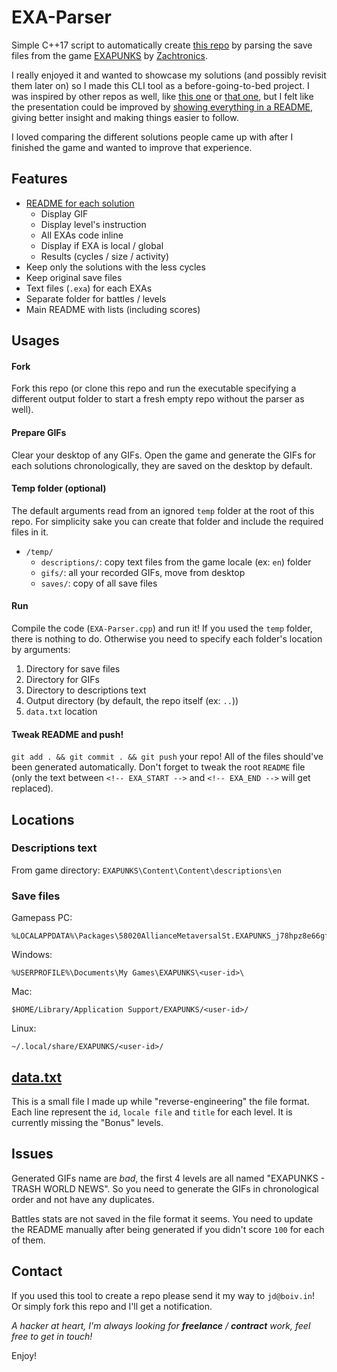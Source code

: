 # EXA-Parser
Simple C++17 script to automatically create [this repo](https://github.com/starburst997/EXAPUNKS) by parsing the save files from the game [EXAPUNKS](https://store.steampowered.com/app/716490/EXAPUNKS/) by [Zachtronics](https://www.zachtronics.com/).

I really enjoyed it and wanted to showcase my solutions (and possibly revisit them later on) so I made this CLI tool as a before-going-to-bed project. I was inspired by other repos as well, like [this one](https://github.com/StinkingBanana/exapunks-solutions) or [that one](https://github.com/Seraphli/EXAPunks), but I felt like the presentation could be improved by [showing everything in a README](https://github.com/starburst997/EXAPUNKS/tree/main/solutions/23-xtreme-league-baseball-player-database), giving better insight and making things easier to follow. 

I loved comparing the different solutions people came up with after I finished the game and wanted to improve that experience.

## Features
- [README for each solution](https://github.com/starburst997/EXAPUNKS/tree/main/solutions/22-alliance-power-and-light-streetsmarts-gis-database)
  - Display GIF
  - Display level's instruction
  - All EXAs code inline
  - Display if EXA is local / global
  - Results (cycles / size / activity)
- Keep only the solutions with the less cycles
- Keep original save files
- Text files (`.exa`) for each EXAs 
- Separate folder for battles / levels
- Main README with lists (including scores)

## Usages

#### Fork

Fork this repo (or clone this repo and run the executable specifying a different output folder to start a fresh empty repo without the parser as well).

#### Prepare GIFs

Clear your desktop of any GIFs. Open the game and generate the GIFs for each solutions chronologically, they are saved on the desktop by default.

#### Temp folder (optional)

The default arguments read from an ignored `temp` folder at the root of this repo. For simplicity sake you can create that folder and include the required files in it.

- `/temp/`
  - `descriptions/`: copy text files from the game locale (ex: `en`) folder
  - `gifs/`: all your recorded GIFs, move from desktop
  - `saves/`: copy of all save files

#### Run

Compile the code (`EXA-Parser.cpp`) and run it! If you used the `temp` folder, there is nothing to do. Otherwise you need to specify each folder's location by arguments:

1. Directory for save files
2. Directory for GIFs
3. Directory to descriptions text
4. Output directory (by default, the repo itself (ex: `..`))
5. `data.txt` location

#### Tweak README and push!

`git add . && git commit . && git push` your repo! All of the files should've been generated automatically. Don't forget to tweak the root `README` file (only the text between `<!-- EXA_START -->` and `<!-- EXA_END -->` will get replaced).

## Locations

### Descriptions text

From game directory:
`EXAPUNKS\Content\Content\descriptions\en`

### Save files

Gamepass PC:
```
%LOCALAPPDATA%\Packages\58020AllianceMetaversalSt.EXAPUNKS_j78hpz8e66gfw\SystemAppData\xgs\0009000000DE7310_00000000000000000000000065287F60\all
```

Windows:
```
%USERPROFILE%\Documents\My Games\EXAPUNKS\<user-id>\
```

Mac:
```
$HOME/Library/Application Support/EXAPUNKS/<user-id>/
```

Linux:
```
~/.local/share/EXAPUNKS/<user-id>/
```

## [data.txt](data.txt)

This is a small file I made up while "reverse-engineering" the file format. Each line represent the `id`, `locale file` and `title` for each level. It is currently missing the "Bonus" levels.

## Issues
Generated GIFs name are *bad*, the first 4 levels are all named "EXAPUNKS - TRASH WORLD NEWS". So you need to generate the GIFs in chronological order and not have any duplicates.

Battles stats are not saved in the file format it seems. You need to update the README manually after being generated if you didn't score `100` for each of them.

## Contact
If you used this tool to create a repo please send it my way to `jd@boiv.in`! Or simply fork this repo and I'll get a notification.

*A hacker at heart, I'm always looking for **freelance** / **contract** work, feel free to get in touch!*

Enjoy!
